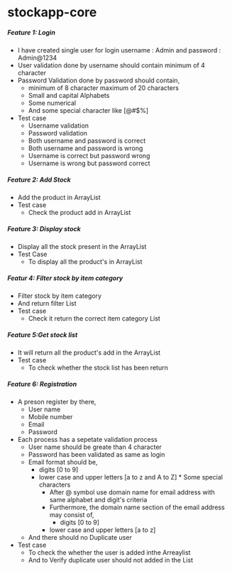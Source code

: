 # stockapp-core


##### Feature 1: Login
  * I have created single user for login username : Admin and password : Admin@1234
  * User validation done by username should contain minimum of 4 character
  * Password Validation done by password should contain,
  	* minimum of 8 character maximum of 20 characters
	* Small and capital Alphabets
	* Some numerical
	* And some special character like [@#$%]
  * Test case 
  	* Username validation
  	* Password validation
  	* Both username and password is correct
  	* Both username and password is wrong
  	* Username is correct but password wrong
  	* Username is wrong but password correct
  
##### Feature 2: Add Stock
  * Add the product in ArrayList
  * Test case
  	* Check the product add in ArrayList
  
##### Feature 3: Display stock
  * Display all the stock present in the ArrayList
  * Test Case
	* To display all the product's in ArrayList

##### Featur 4: Filter stock by item category
  * Filter stock by item category
  * And return filter List
  * Test case
  	* Check it return the correct item category List

##### Feature 5:Get stock list
  * It will return all the product's add in the ArrayList
  * Test case
  	* To check whether the stock list has been return
  	
##### Feature 6: Registration
  * A preson register by there,
  	* User name
  	* Mobile number
  	* Email
  	* Password
  * Each process has a sepetate validation process
  	* User name should be greate than 4 character
  	* Password has been validated as same as login
  	* Email format should be,
  		* digits [0 to 9]
	 	* lower case and upper letters [a to z and A to Z]
     	        * Some special characters
    	 	* After @ symbol use domain name for email address with same alphabet and digit's criteria
     		* Furthermore, the domain name section of the email address may consist of,
     			* digits [0 to 9]
	 		* lower case and upper letters [a to z]
	* And there should no Duplicate user
  * Test case
  	* To check the whether the user is added inthe Arreaylist
  	* And to Verify duplicate user should not added in the List
